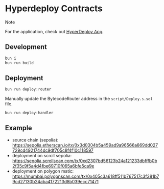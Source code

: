 # Hyperdeploy Contracts

> [!NOTE]  
> For the application, check out [HyperDeploy App](https://github.com/Destiner/hyperdeploy-app).

## Development

```sh
bun i
bun run build
```

## Deployment

```sh
bun run deploy:router
```

Manually update the BytecodeRouter address in the `script/Deploy.s.sol` file.

```sh
bun run deploy:handler
```

## Example

- source chain (sepolia):
  https://sepolia.etherscan.io/tx/0x3d0304b5a459ad9a96566a869dd027729cd4921744dc9df705c8f4f10c118597
- deployment on scroll sepolia:
  https://sepolia.scrollscan.com/tx/0xd2307bd56123b24a121233dbfffb0b2f35c9f5a4d4fbe69710f095a6bfe5ca9e
- deployment on polygon matic:
  https://mumbai.polygonscan.com/tx/0x405c3a618ff511b767517c3f381b79cd27130b24aba4172213d8b039ecc71471
